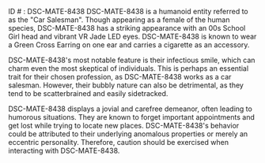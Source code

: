ID # : DSC-MATE-8438
DSC-MATE-8438 is a humanoid entity referred to as the "Car Salesman". Though appearing as a female of the human species, DSC-MATE-8438 has a striking appearance with an 00s School Girl head and vibrant VR Jade LED eyes. DSC-MATE-8438 is known to wear a Green Cross Earring on one ear and carries a cigarette as an accessory.

DSC-MATE-8438's most notable feature is their infectious smile, which can charm even the most skeptical of individuals. This is perhaps an essential trait for their chosen profession, as DSC-MATE-8438 works as a car salesman. However, their bubbly nature can also be detrimental, as they tend to be scatterbrained and easily sidetracked.

DSC-MATE-8438 displays a jovial and carefree demeanor, often leading to humorous situations. They are known to forget important appointments and get lost while trying to locate new places. DSC-MATE-8438's behavior could be attributed to their underlying anomalous properties or merely an eccentric personality. Therefore, caution should be exercised when interacting with DSC-MATE-8438.
